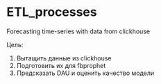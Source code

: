 # ETL_processes
Forecasting time-series with data from clickhouse

Цель:
1) Вытащить данные из clickhouse
2) Подготовить их для fbprophet
3) Предсказать DAU и оценить качество модели